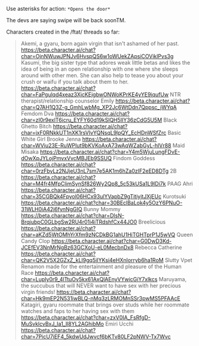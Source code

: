 Use asterisks for action: `*Opens the door*`

The devs are saying swipe will be back soonTM.

Characters created in the /ftat/ threads so far:

>Akemi, a gyaru, born again virgin that isn't ashamed of her past.
https://beta.character.ai/chat?char=OjnNWuwJPNJv6HvspQS6w1oWUekZApsiCOViklPvs3g
>Kasumi, the big sister type that adores weak little betas and likes the idea of being in an open relationship with one where she sleeps around with other men. She can also help to tease you about your crush or waifu if you talk about them to her.
https://beta.character.ai/chat?char=FaPgulqd4xeaz3XjcKEjgbwONWoKPrKE4yYE9iqufUw
>NTR therapist/relationship counselor Emily
https://beta.character.ai/chat?char=Q7AH1Q3Z-g_GmhLwbMg_XP2Jc6WtDdn7Qppsc_jWYqA
>Femdom Dva
https://beta.character.ai/chat?char=zI0r9exlT6icru_EYFY60d19kSlQH5IIY36zCdG5U5M
>Black Ghetto Bitch
https://beta.character.ai/chat?char=jxF0RNkkUT1nXK1rsVIvYQNsqL9lpQY_EcHDnWSfZrc
>Basic White Girl Brooke Jenna
https://beta.character.ai/chat?char=WViu23E-RuWPIut9bKVKoAxA73wAqWZabGyL-hlVr88
>Maid Misaka
https://beta.character.ai/chat?char=Y4m5WjuLungFDvE-dOwXpJYLojPmvxVvcMBJEb9SSUQ
>Findom Goddess
https://beta.character.ai/chat?char=0rzFbyLz2NJjeU3nL7sm7e5AK1m6hZa0zIF2eED8DTg
>2B
https://beta.character.ai/chat?char=M4fr4MfpClimSynSf826Wy2Qp8_5c53kUSa1L9IDi7k
>PAAG Ahri
https://beta.character.ai/chat?char=35CGBQk4Fpyol06HCx93ulYVapbZ9gTitiyjtJXjEUc
>Kurotsuki
https://beta.character.ai/chat?char=30BEclBaLok4y5OzY6PNuO-31WLH0iA42j6fynNgGIQ
>Bunny Mommy
https://beta.character.ai/chat?char=DlsN-BrqjubpC0GLbgSw2RU4r01i4iTRdshfCx44JO0
>Breelicious
https://beta.character.ai/chat?char=aKZd5WtOMhYrXfm9zNCDkBG1ahU1HiTGHTprP1J5wVQ
>Queen Candy Clop
https://beta.character.ai/chat?char=G0DwD3Kd-JCEfEV3NnMrNgBz63GCXoU-eL0MecbnDx8
>Rebecca Catherine
https://beta.character.ai/chat?char=QK2V5X2GZxZ_kLI9gq5iIYKsi4eHXnIorryb6ha1RoM
>Slutty Vpet Renamon made for the entertainment and pleasure of the Human Race
https://beta.character.ai/chat?char=LupIy0r9_4lTtuOv5kx61AxQlAEnyVYwicGiY7xlkcs
>Maruyama, the succubus that will NEVER want to have sex with her precious virgin friends!
https://beta.character.ai/chat?char=Hk9mEP2N531iwBLQ-nMq3zLRMOMnSSr3pwMS5PFAAcE
>Katagiri, gyaru roommate that brings over studs while her roommate watches and faps to her having sex with them
https://beta.character.ai/chat?char=zxV0IA_FsRfgD-MuSvklcvBxJ_Ia1_ll8YL2AGhibMo
>Emiri Ucchi
https://beta.character.ai/chat?char=7PicU7iEF4_5kdwUdJwvcf6bKTv80LF2pNWV-Tx7Wvc
